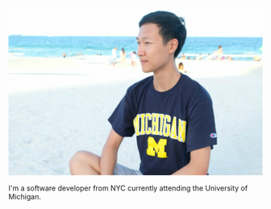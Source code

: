 <span class="image main"><img src="../images/me.jpg" alt="" /></span>

I'm a software developer from NYC currently attending the University of Michigan.

<!-- I work with: -->
<!-- - HTML5/CSS3/Javascript -->
<!-- - React.js -->
<!-- - GatsbyJS -->
<!-- - Jekyll -->
<!-- - Python -->
<!-- - SQL -->
<!-- - DigitalOcean -->
<!-- - Git -->
<!-- - Ubuntu -->
<!-- - Android -->
<!-- - Java -->
<!-- - C/C++ -->
<!-- - Arduino -->
